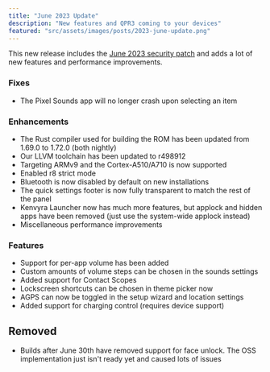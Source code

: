 ```yaml
---
title: "June 2023 Update"
description: "New features and QPR3 coming to your devices"
featured: "src/assets/images/posts/2023-june-update.png"
---
```


This new release includes the [June 2023 security patch](https://source.android.com/docs/security/bulletin/2023-06-01) and adds a lot of new features and performance improvements.

### Fixes

-   The Pixel Sounds app will no longer crash upon selecting an item

### Enhancements

-   The Rust compiler used for building the ROM has been updated from 1.69.0 to 1.72.0 (both nightly)
-   Our LLVM toolchain has been updated to r498912
-   Targeting ARMv9 and the Cortex-A510/A710 is now supported
-   Enabled r8 strict mode
-   Bluetooth is now disabled by default on new installations
-   The quick settings footer is now fully transparent to match the rest of the panel
-   Kenvyra Launcher now has much more features, but applock and hidden apps have been removed (just use the system-wide applock instead)
-   Miscellaneous performance improvements

### Features

-   Support for per-app volume has been added
-   Custom amounts of volume steps can be chosen in the sounds settings
-   Added support for Contact Scopes
-   Lockscreen shortcuts can be chosen in theme picker now
-   AGPS can now be toggled in the setup wizard and location settings
-   Added support for charging control (requires device support)

## Removed

-   Builds after June 30th have removed support for face unlock. The OSS implementation just isn't ready yet and caused lots of issues
